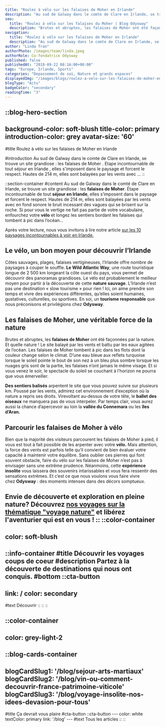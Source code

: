 ```yaml
---
title: "Roulez à vélo sur les falaises de Moher en Irlande"
description: "Au sud de Galway dans le comte de Clare en Irlande, se trouve un site grandiose : les falaises de Moher . Etape incontournable de tout séjour en Irlande , elles s'imposent dans le paysage et forcent le respect. Hautes de 214 m, elles sont balayées par les vents avec ..."
seo:
  title: "Roulez à vélo sur les falaises du Moher | Blog Odysway"
  description: "Brutes et abruptes, les falaises de Moher ont été façonnées par la nature. Et quelle nature ! Le site balaye par les vents et battu par les eaux agitées."
navigation:
  title: "Roulez à vélo sur les falaises de Moher en Irlande"
  description: "Au sud de Galway dans le comte de Clare en Irlande, se trouve un site grandiose : les falaises de Moher . Etape incontournable de tout séjour en Irlande , elles s'imposent dans le paysage et forcent le respect. Hautes de 214 m, elles sont balayées par les vents avec ..."
author: "Linda Tran"
authorPhoto: /images/team/linda.jpeg
authorRole: Co-fondatrice Odysway
published: false
publishedAt: "2018-09-22 08:16:00+00:00"
tags: "Europe, Irlande, Sports"
categories: "Depassement de soi, Nature et grands espaces"
displayedImg: "/images/blogs/roulez-a-velo-sur-les-falaises-de-moher-en-irlande/A6V2USjRNah4qmPoIdXr.jpg"
blogType: "Actu"
badgeColor: "secondary"
readingTime: "3"
---
```


::blog-hero-section
---
background-color: soft-blush
title-color: primary
introduction-color: grey
avatar-size: '60'
---
#title
Roulez à vélo sur les falaises de Moher en Irlande

#introduction
Au sud de Galway dans le comte de Clare en Irlande, se trouve un site grandiose : les falaises de Moher . Etape incontournable de tout séjour en Irlande , elles s'imposent dans le paysage et forcent le respect. Hautes de 214 m, elles sont balayées par les vents avec ...
::

::section-container
#content
Au sud de Galway dans le comté de Clare en Irlande, se trouve un site grandiose : les **falaises de Moher**. Étape incontournable de tout **séjour en Irlande**, elles s’imposent dans le paysage et forcent le respect. Hautes de 214 m, elles sont balayées par les vents avec en fond sonore le bruit incessant des vagues qui se brisent sur la roche. Si pour vous le vertige ne fait pas partie de votre vocabulaire, enfourchez votre **vélo** et longez les sentiers bordant les falaises qui tombent à pic dans l’océan…

Après votre lecture, nous vous invitons à lire notre article [sur les 10 paysages incontournables à voir en Irlande.](https://odysway.com/10-paysages-incontournables-a-voir-irlande)

## Le vélo, un bon moyen pour découvrir l’Irlande

Côtes sauvages, plages, falaises vertigineuses, l’Irlande offre nombre de paysages à couper le souffle. **Le Wild Atlantic Way**, une route touristique longue de 2 500 km longeant la côte ouest du pays, vous permet de découvrir des panoramas grandioses. Le vélo est probablement le meilleur moyen pour partir à la découverte de cette **nature sauvage**. L’Irlande n’est pas une destination « slow tourisme » pour rien ! Ici, on aime prendre son temps et vivre des expériences différentes, qu’elles soient humaines, gustatives, culturelles, ou sportives. En soi, un **tourisme responsable** que nous préconisons et privilégions chez **Odysway**.

## Les falaises de Moher, une véritable force de la nature

Brutes et abruptes, les **falaises de Moher** ont été façonnées par la nature. Et quelle nature ! Le site balayé par les vents et battu par les eaux agitées de l’océan. Les falaises de Moher tombent à pic dans les flots dont la couleur change selon le climat. D’une eau bleue aux reflets turquoise lorsque le soleil pointe le bout de son nez à un bleu plus sombre lorsque les nuages gris sont de la partie, les falaises n’ont jamais le même visage. Et si vous venez le soir, le spectacle du soleil se couchant à l’horizon ne pourra que vous émerveiller.

**Des sentiers balisés** arpentent le site que vous pouvez suivre sur plusieurs km. Poussé par les vents, admirez cet environnement d’exception où la nature a repris ses droits. Virevoltant au-dessus de votre tête, le **ballet des oiseaux** ne manquera pas de vous interpeler. Par temps clair, vous aurez aussi la chance d’apercevoir au loin la **vallée du Connemara** ou les **îles d’Aran.**

## Parcourir les falaises de Moher à vélo

Bien que la majorité des visiteurs parcourent les falaises de Moher à pied, il vous est tout à fait possible de les arpenter avec votre **vélo.** Mais attention, la force des vents est parfois telle qu’il convient de bien évaluer votre capacité à maintenir votre équilibre. Sans oublier ces pierres qui font souvent obstacle, faire du vélo sur les falaises de Moher n’est pas à envisager sans une extrême prudence. Néanmoins, cette **expérience insolite** vous laissera des souvenirs intarissables et vous fera ressentir des sensations extrêmes. Et c’est ce que nous voulons vous faire vivre chez **Odysway** : des moments intenses dans des décors somptueux. 

Envie de découverte et exploration en pleine nature? Découvrez [nos voyages sur la thématique "voyage nature"](https://odysway.com/thematiques/voyage-nature) et libérez l'aventurier qui est en vous !
::
::color-container
---
color: soft-blush
---
  ::info-container
  #title
  Découvrir les voyages coups de coeur
  #description
  Partez à la découverte de destinations qui nous ont conquis.
  #bottom
  ::cta-button
  ---
  link: /
  color: secondary
  ---
  #text
  Découvrir
  ::
  ::
::

::color-container
---
color: grey-light-2
---
  ::blog-cards-container
  ---
  blogCardSlug1: '/blog/sejour-arts-martiaux' 
  blogCardSlug2: '/blog/vin-ou-comment-decouvrir-france-patrimoine-viticole' 
  blogCardSlug3: '/blog/voyage-insolite-nos-idees-devasion-pour-tous' 
  ---
  #title
  Ça devrait vous plaire
  #cta-button
    ::cta-button
    ---
    color: white
    textColor: primary
    link: '/blog'
    ---
    #text
    Tous les  articles
    ::
  ::
